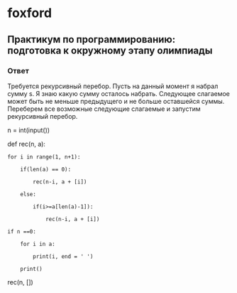 # foxford
## Практикум по программированию: подготовка к окружному этапу олимпиады ##
### Ответ ###
Требуется рекурсивный перебор. Пусть на данный момент я набрал сумму s. Я знаю какую сумму осталось набрать. Следующее слагаемое может быть не меньше предыдущего и не больше оставшейся суммы. Переберем все возможные следующие слагаемые и запустим рекурсивный перебор.

 

n = int(input())

 

def rec(n, a):

    for i in range(1, n+1):

        if(len(a) == 0):

            rec(n-i, a + [i])

        else:

            if(i>=a[len(a)-1]):

                rec(n-i, a + [i])

    if n ==0:

        for i in a:

            print(i, end = ' ')

        print()

rec(n, [])